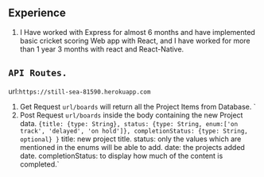 ## Experience

1. I Have worked with Express for almost 6 months and have implemented basic cricket scoring Web app with React, and I have worked for more than 1 year 3 months with react and React-Native.

## `API Routes.`

url:`https://still-sea-81590.herokuapp.com`

1. Get Request `url/boards` will return all the Project Items from Database.
   `
2. Post Request `url/boards` inside the body containing the new Project data.
   `{title: {type: String}, status: {type: String, enum:['on track', 'delayed', 'on hold']}, completionStatus: {type: String, optional} }`
   title: new project title.
   status: only the values which are mentioned in the enums will be able to add.
   date: the projects added date.
   completionStatus: to display how much of the content is completed.`
